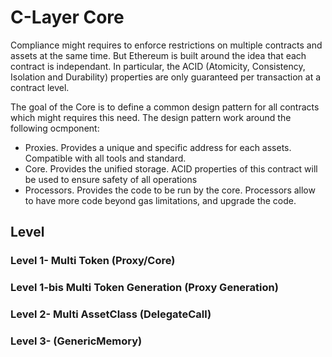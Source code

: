 
# C-Layer Core

Compliance might requires to enforce restrictions on multiple contracts and assets at the same time.
But Ethereum is built around the idea that each contract is independant.
In particular, the ACID (Atomicity, Consistency, Isolation and Durability) properties are only guaranteed per transaction at a contract level.

The goal of the Core is to define a common design pattern for all contracts which might requires this need.
The design pattern work around the following ocmponent:
- Proxies. Provides a unique and specific address for each assets. Compatible with all tools and standard.
- Core. Provides the unified storage. ACID properties of this contract will be used to ensure safety of all operations
- Processors. Provides the code to be run by the core. Processors allow to have more code beyond gas limitations, and upgrade the code.

## Level

### Level 1- Multi Token (Proxy/Core)

### Level 1-bis Multi Token Generation (Proxy Generation)

### Level 2- Multi AssetClass (DelegateCall)

### Level 3- (GenericMemory)

